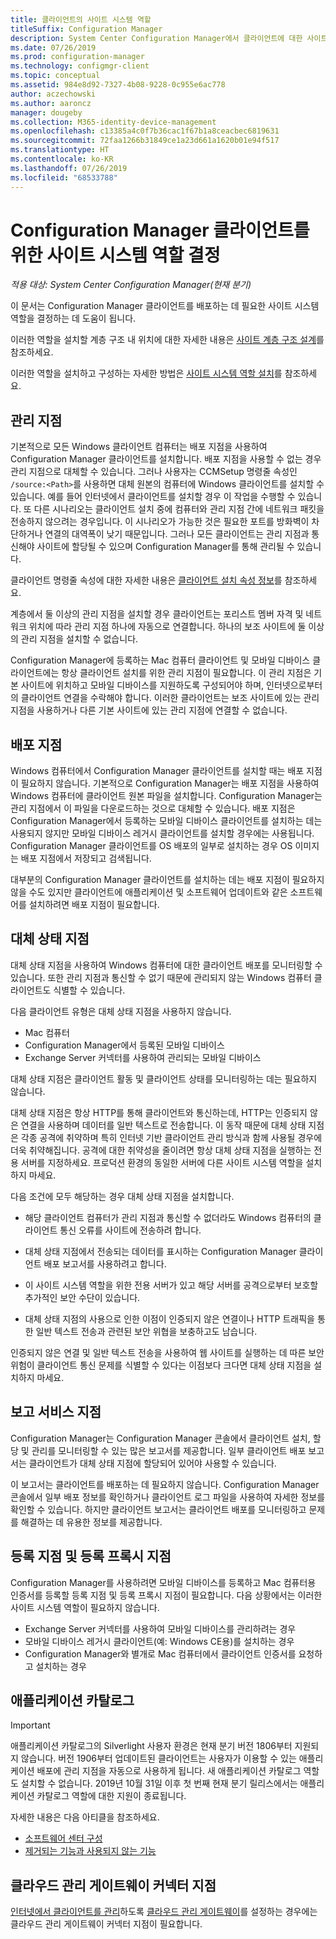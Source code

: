 ```yaml
---
title: 클라이언트의 사이트 시스템 역할
titleSuffix: Configuration Manager
description: System Center Configuration Manager에서 클라이언트에 대한 사이트 시스템 역할을 결정합니다.
ms.date: 07/26/2019
ms.prod: configuration-manager
ms.technology: configmgr-client
ms.topic: conceptual
ms.assetid: 984e8d92-7327-4b08-9228-0c955e6ac778
author: aczechowski
ms.author: aaroncz
manager: dougeby
ms.collection: M365-identity-device-management
ms.openlocfilehash: c13385a4c0f7b36cac1f67b1a8ceacbec6819631
ms.sourcegitcommit: 72faa1266b31849ce1a23d661a1620b01e94f517
ms.translationtype: HT
ms.contentlocale: ko-KR
ms.lasthandoff: 07/26/2019
ms.locfileid: "68533788"
---
```

# <a name="determine-the-site-system-roles-for-configuration-manager-clients"></a>Configuration Manager 클라이언트를 위한 사이트 시스템 역할 결정

*적용 대상: System Center Configuration Manager(현재 분기)*

이 문서는 Configuration Manager 클라이언트를 배포하는 데 필요한 사이트 시스템 역할을 결정하는 데 도움이 됩니다.

이러한 역할을 설치할 계층 구조 내 위치에 대한 자세한 내용은 [사이트 계층 구조 설계](/sccm/core/plan-design/hierarchy/design-a-hierarchy-of-sites)를 참조하세요.  

이러한 역할을 설치하고 구성하는 자세한 방법은 [사이트 시스템 역할 설치](/sccm/core/servers/deploy/configure/install-site-system-roles)를 참조하세요.  

## <a name="management-point"></a>관리 지점

기본적으로 모든 Windows 클라이언트 컴퓨터는 배포 지점을 사용하여 Configuration Manager 클라이언트를 설치합니다. 배포 지점을 사용할 수 없는 경우 관리 지점으로 대체할 수 있습니다. 그러나 사용자는 CCMSetup 명령줄 속성인 `/source:<Path>`를 사용하면 대체 원본의 컴퓨터에 Windows 클라이언트를 설치할 수 있습니다. 예를 들어 인터넷에서 클라이언트를 설치할 경우 이 작업을 수행할 수 있습니다. 또 다른 시나리오는 클라이언트 설치 중에 컴퓨터와 관리 지점 간에 네트워크 패킷을 전송하지 않으려는 경우입니다. 이 시나리오가 가능한 것은 필요한 포트를 방화벽이 차단하거나 연결의 대역폭이 낮기 때문입니다. 그러나 모든 클라이언트는 관리 지점과 통신해야 사이트에 할당될 수 있으며 Configuration Manager를 통해 관리될 수 있습니다.  

클라이언트 명령줄 속성에 대한 자세한 내용은 [클라이언트 설치 속성 정보](/sccm/core/clients/deploy/about-client-installation-properties)를 참조하세요.  

계층에서 둘 이상의 관리 지점을 설치할 경우 클라이언트는 포리스트 멤버 자격 및 네트워크 위치에 따라 관리 지점 하나에 자동으로 연결합니다. 하나의 보조 사이트에 둘 이상의 관리 지점을 설치할 수 없습니다.  

Configuration Manager에 등록하는 Mac 컴퓨터 클라이언트 및 모바일 디바이스 클라이언트에는 항상 클라이언트 설치를 위한 관리 지점이 필요합니다. 이 관리 지점은 기본 사이트에 위치하고 모바일 디바이스를 지원하도록 구성되어야 하며, 인터넷으로부터의 클라이언트 연결을 수락해야 합니다. 이러한 클라이언트는 보조 사이트에 있는 관리 지점을 사용하거나 다른 기본 사이트에 있는 관리 지점에 연결할 수 없습니다.  

## <a name="distribution-point"></a>배포 지점

Windows 컴퓨터에서 Configuration Manager 클라이언트를 설치할 때는 배포 지점이 필요하지 않습니다. 기본적으로 Configuration Manager는 배포 지점을 사용하여 Windows 컴퓨터에 클라이언트 원본 파일을 설치합니다. Configuration Manager는 관리 지점에서 이 파일을 다운로드하는 것으로 대체할 수 있습니다. 배포 지점은 Configuration Manager에서 등록하는 모바일 디바이스 클라이언트를 설치하는 데는 사용되지 않지만 모바일 디바이스 레거시 클라이언트를 설치할 경우에는 사용됩니다. Configuration Manager 클라이언트를 OS 배포의 일부로 설치하는 경우 OS 이미지는 배포 지점에서 저장되고 검색됩니다.

대부분의 Configuration Manager 클라이언트를 설치하는 데는 배포 지점이 필요하지 않을 수도 있지만 클라이언트에 애플리케이션 및 소프트웨어 업데이트와 같은 소프트웨어를 설치하려면 배포 지점이 필요합니다.  

## <a name="fallback-status-point"></a>대체 상태 지점

대체 상태 지점을 사용하여 Windows 컴퓨터에 대한 클라이언트 배포를 모니터링할 수 있습니다. 또한 관리 지점과 통신할 수 없기 때문에 관리되지 않는 Windows 컴퓨터 클라이언트도 식별할 수 있습니다.

다음 클라이언트 유형은 대체 상태 지점을 사용하지 않습니다.

- Mac 컴퓨터
- Configuration Manager에서 등록된 모바일 디바이스
- Exchange Server 커넥터를 사용하여 관리되는 모바일 디바이스

대체 상태 지점은 클라이언트 활동 및 클라이언트 상태를 모니터링하는 데는 필요하지 않습니다.  

대체 상태 지점은 항상 HTTP를 통해 클라이언트와 통신하는데, HTTP는 인증되지 않은 연결을 사용하며 데이터를 일반 텍스트로 전송합니다. 이 동작 때문에 대체 상태 지점은 각종 공격에 취약하며 특히 인터넷 기반 클라이언트 관리 방식과 함께 사용될 경우에 더욱 취약해집니다. 공격에 대한 취약성을 줄이려면 항상 대체 상태 지점을 실행하는 전용 서버를 지정하세요. 프로덕션 환경의 동일한 서버에 다른 사이트 시스템 역할을 설치하지 마세요.  

다음 조건에 모두 해당하는 경우 대체 상태 지점을 설치합니다.  

- 해당 클라이언트 컴퓨터가 관리 지점과 통신할 수 없더라도 Windows 컴퓨터의 클라이언트 통신 오류를 사이트에 전송하려 합니다.  

- 대체 상태 지점에서 전송되는 데이터를 표시하는 Configuration Manager 클라이언트 배포 보고서를 사용하려고 합니다.  

- 이 사이트 시스템 역할을 위한 전용 서버가 있고 해당 서버를 공격으로부터 보호할 추가적인 보안 수단이 있습니다.  

- 대체 상태 지점의 사용으로 인한 이점이 인증되지 않은 연결이나 HTTP 트래픽을 통한 일반 텍스트 전송과 관련된 보안 위협을 보충하고도 남습니다.  

인증되지 않은 연결 및 일반 텍스트 전송을 사용하여 웹 사이트를 실행하는 데 따른 보안 위험이 클라이언트 통신 문제를 식별할 수 있다는 이점보다 크다면 대체 상태 지점을 설치하지 마세요.  

## <a name="reporting-services-point"></a>보고 서비스 지점

Configuration Manager는 Configuration Manager 콘솔에서 클라이언트 설치, 할당 및 관리를 모니터링할 수 있는 많은 보고서를 제공합니다. 일부 클라이언트 배포 보고서는 클라이언트가 대체 상태 지점에 할당되어 있어야 사용할 수 있습니다.  

이 보고서는 클라이언트를 배포하는 데 필요하지 않습니다. Configuration Manager 콘솔에서 일부 배포 정보를 확인하거나 클라이언트 로그 파일을 사용하여 자세한 정보를 확인할 수 있습니다. 하지만 클라이언트 보고서는 클라이언트 배포를 모니터링하고 문제를 해결하는 데 유용한 정보를 제공합니다.  

## <a name="enrollment-point-and-enrollment-proxy-point"></a>등록 지점 및 등록 프록시 지점

Configuration Manager를 사용하려면 모바일 디바이스를 등록하고 Mac 컴퓨터용 인증서를 등록할 등록 지점 및 등록 프록시 지점이 필요합니다. 다음 상황에서는 이러한 사이트 시스템 역할이 필요하지 않습니다.

- Exchange Server 커넥터를 사용하여 모바일 디바이스를 관리하려는 경우
- 모바일 디바이스 레거시 클라이언트(예: Windows CE용)를 설치하는 경우
- Configuration Manager와 별개로 Mac 컴퓨터에서 클라이언트 인증서를 요청하고 설치하는 경우

## <a name="application-catalog"></a>애플리케이션 카탈로그

> [!Important]  
> 애플리케이션 카탈로그의 Silverlight 사용자 환경은 현재 분기 버전 1806부터 지원되지 않습니다. 버전 1906부터 업데이트된 클라이언트는 사용자가 이용할 수 있는 애플리케이션 배포에 관리 지점을 자동으로 사용하게 됩니다. 새 애플리케이션 카탈로그 역할도 설치할 수 없습니다. 2019년 10월 31일 이후 첫 번째 현재 분기 릴리스에서는 애플리케이션 카탈로그 역할에 대한 지원이 종료됩니다.  
>
> 자세한 내용은 다음 아티클을 참조하세요.
>
> - [소프트웨어 센터 구성](/sccm/apps/plan-design/plan-for-software-center#bkmk_userex)
> - [제거되는 기능과 사용되지 않는 기능](/sccm/core/plan-design/changes/deprecated/removed-and-deprecated-cmfeatures)  

## <a name="cloud-management-gateway-connector-point"></a>클라우드 관리 게이트웨이 커넥터 지점

[인터넷에서 클라이언트를 관리](/sccm/core/clients/manage/manage-clients-internet)하도록 [클라우드 관리 게이트웨이](/sccm/core/clients/manage/setup-cloud-management-gateway)를 설정하는 경우에는 클라우드 관리 게이트웨이 커넥터 지점이 필요합니다.
